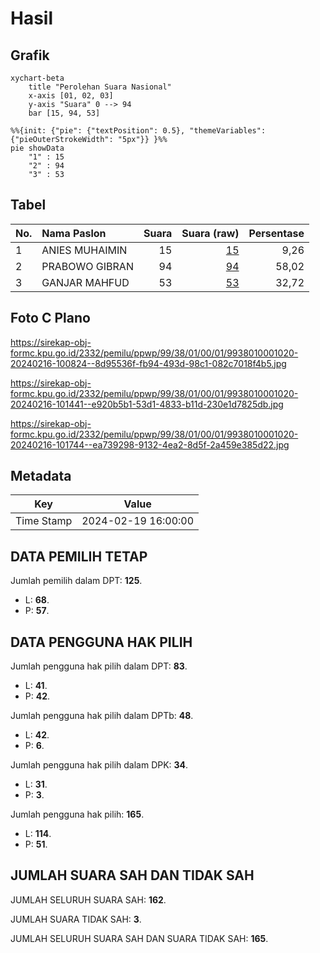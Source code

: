 # Hasil

## Grafik

```mermaid
xychart-beta
    title "Perolehan Suara Nasional"
    x-axis [01, 02, 03]
    y-axis "Suara" 0 --> 94
    bar [15, 94, 53]
```

```mermaid
%%{init: {"pie": {"textPosition": 0.5}, "themeVariables": {"pieOuterStrokeWidth": "5px"}} }%%
pie showData
    "1" : 15
    "2" : 94
    "3" : 53
```

## Tabel

| No. | Nama Paslon    | Suara | Suara (raw) | Persentase |
|:--- |:-------------- | -----:| -----------:| ----------:|
| 1   | ANIES MUHAIMIN | 15    | [15][p-1]   | 9,26       |
| 2   | PRABOWO GIBRAN | 94    | [94][p-2]   | 58,02      |
| 3   | GANJAR MAHFUD  | 53    | [53][p-3]   | 32,72      |


[p-1]: https://github.com/gigit-pemilu/pemilu-2024/blob/main/pilpres/hitung-suara/sub/99-luar-negeri/sub/38-dili-timor-leste/sub/01-dili-timor-leste/sub/0001-dili-timor-leste/sub/020-ksk-012/sub/paslon-1.txt
[p-2]: https://github.com/gigit-pemilu/pemilu-2024/blob/main/pilpres/hitung-suara/sub/99-luar-negeri/sub/38-dili-timor-leste/sub/01-dili-timor-leste/sub/0001-dili-timor-leste/sub/020-ksk-012/sub/paslon-2.txt
[p-3]: https://github.com/gigit-pemilu/pemilu-2024/blob/main/pilpres/hitung-suara/sub/99-luar-negeri/sub/38-dili-timor-leste/sub/01-dili-timor-leste/sub/0001-dili-timor-leste/sub/020-ksk-012/sub/paslon-3.txt

## Foto C Plano

https://sirekap-obj-formc.kpu.go.id/2332/pemilu/ppwp/99/38/01/00/01/9938010001020-20240216-100824--8d95536f-fb94-493d-98c1-082c7018f4b5.jpg

https://sirekap-obj-formc.kpu.go.id/2332/pemilu/ppwp/99/38/01/00/01/9938010001020-20240216-101441--e920b5b1-53d1-4833-b11d-230e1d7825db.jpg

https://sirekap-obj-formc.kpu.go.id/2332/pemilu/ppwp/99/38/01/00/01/9938010001020-20240216-101744--ea739298-9132-4ea2-8d5f-2a459e385d22.jpg


## Metadata

| Key        | Value               |
| ---------- | ------------------- |
| Time Stamp | 2024-02-19 16:00:00 |


## DATA PEMILIH TETAP

Jumlah pemilih dalam DPT: **125**.
 * L: **68**.
 * P: **57**.

## DATA PENGGUNA HAK PILIH

Jumlah pengguna hak pilih dalam DPT: **83**.
 * L: **41**.
 * P: **42**.

Jumlah pengguna hak pilih dalam DPTb: **48**.
 * L: **42**.
 * P: **6**.

Jumlah pengguna hak pilih dalam DPK: **34**.
 * L: **31**.
 * P: **3**.

Jumlah pengguna hak pilih: **165**.
 * L: **114**.
 * P: **51**.

## JUMLAH SUARA SAH DAN TIDAK SAH

JUMLAH SELURUH SUARA SAH: **162**.

JUMLAH SUARA TIDAK SAH: **3**.

JUMLAH SELURUH SUARA SAH DAN SUARA TIDAK SAH: **165**.


